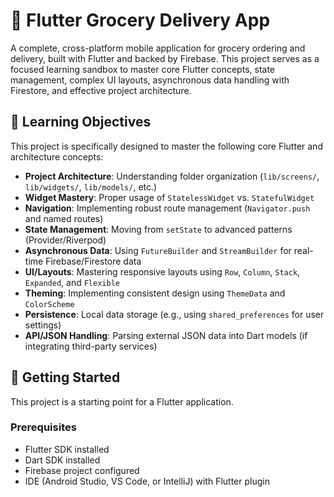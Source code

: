 # 🛒 Flutter Grocery Delivery App

A complete, cross-platform mobile application for grocery ordering and delivery, built with Flutter and backed by Firebase. This project serves as a focused learning sandbox to master core Flutter concepts, state management, complex UI layouts, asynchronous data handling with Firestore, and effective project architecture.

## 🎯 Learning Objectives

This project is specifically designed to master the following core Flutter and architecture concepts:

- **Project Architecture**: Understanding folder organization (`lib/screens/`, `lib/widgets/`, `lib/models/`, etc.)
- **Widget Mastery**: Proper usage of `StatelessWidget` vs. `StatefulWidget`
- **Navigation**: Implementing robust route management (`Navigator.push` and named routes)
- **State Management**: Moving from `setState` to advanced patterns (Provider/Riverpod)
- **Asynchronous Data**: Using `FutureBuilder` and `StreamBuilder` for real-time Firebase/Firestore data
- **UI/Layouts**: Mastering responsive layouts using `Row`, `Column`, `Stack`, `Expanded`, and `Flexible`
- **Theming**: Implementing consistent design using `ThemeData` and `ColorScheme`
- **Persistence**: Local data storage (e.g., using `shared_preferences` for user settings)
- **API/JSON Handling**: Parsing external JSON data into Dart models (if integrating third-party services)

## 🚀 Getting Started

This project is a starting point for a Flutter application.

### Prerequisites

- Flutter SDK installed
- Dart SDK installed
- Firebase project configured
- IDE (Android Studio, VS Code, or IntelliJ) with Flutter plugin
